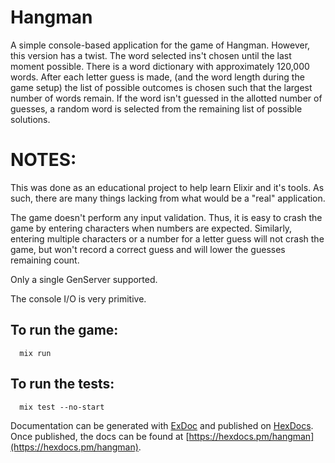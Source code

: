 # Hangman

A simple console-based application for the game of Hangman. However, this version
has a twist. The word selected ins't chosen until the last moment possible. There
is a word dictionary with approximately 120,000 words. After each letter guess
is made, (and the word length during the game setup) the list of possible
outcomes is chosen such that the largest number of words remain. If the word
isn't guessed in the allotted number of guesses, a random word is selected
from the remaining list of possible solutions.

# NOTES:
This was done as an educational project to help learn Elixir and it's tools.
As such, there are many things lacking from what would be a "real" application.

The game doesn't perform any input validation. Thus, it is easy to crash the
game by entering characters when numbers are expected. Similarly, entering
multiple characters or a number for a letter guess will not crash the game,
but won't record a correct guess and will lower the guesses remaining count.

Only a single GenServer supported.

The console I/O is very primitive.

## To run the game:
```
  mix run
```

## To run the tests:
```
  mix test --no-start
```

Documentation can be generated with [ExDoc](https://github.com/elixir-lang/ex_doc)
and published on [HexDocs](https://hexdocs.pm). Once published, the docs can
be found at [https://hexdocs.pm/hangman](https://hexdocs.pm/hangman).
